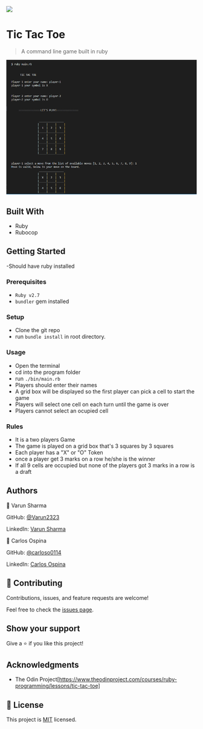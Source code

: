 ![](https://img.shields.io/badge/Microverse-blueviolet)

# Tic Tac Toe

> A command line game built in ruby

![screenshot](/images/demo.PNG)

## Built With

- Ruby
- Rubocop

## Getting Started
-Should have ruby installed 

### Prerequisites

- `Ruby v2.7`
- `bundler` gem installed

### Setup

- Clone the git repo
- run `bundle install` in root directory.

### Usage

- Open the terminal
- cd into the program folder
- run `./bin/main.rb`
- Players should enter their names
- A grid box will be displayed so the first player can pick a cell to start the game
- Players will select one cell on each turn until the game is over
- Players cannot select an ocupied cell

### Rules
- It is a two players Game
- The game is played on a grid box that's 3 squares by 3 squares
- Each player has a "X" or "O" Token
- once a player get 3 marks on a row he/she is the winner
- If all 9 cells are occupied but none of the players got 3 marks in a row is a draft

## Authors

👤 Varun Sharma

GitHub: [@Varun2323](https://github.com/Varun2323)

LinkedIn: [Varun Sharma](https://www.linkedin.com/in/varun-sharma-82b29b82/)

👤 Carlos Ospina

GitHub: [@carloso0114](https://github.com/carloso0114)

LinkedIn: [Carlos Ospina](https://www.linkedin.com/in/carlos-ospina-242b831a6/)


## 🤝 Contributing

Contributions, issues, and feature requests are welcome!

Feel free to check the [issues page](https://github.com/carloso0114/rubytic-tac-toe/issues).

## Show your support

Give a ⭐️ if you like this project!

## Acknowledgments

- The Odin Project[https://www.theodinproject.com/courses/ruby-programming/lessons/tic-tac-toe]

## 📝 License

This project is [MIT](https://github.com/carloso0114/rubytic-tac-toe/blob/readme_game_instructions/LICENSE) licensed.